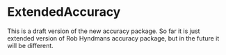 # ExtendedAccuracy

This is a draft version of the new accuracy package. So far it is just extended version of Rob Hyndmans accuracy package, but in the future it will be different.
